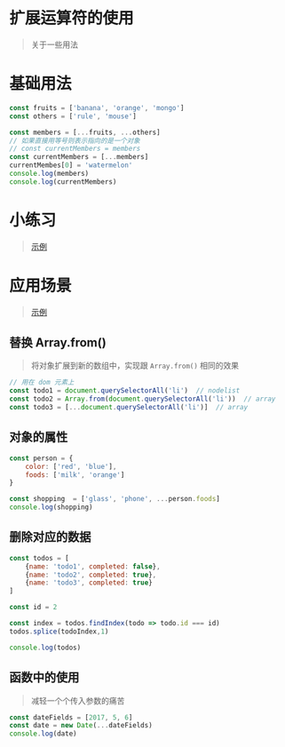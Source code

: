 # 扩展运算符的使用

> 关于一些用法

# 基础用法

```javascript
const fruits = ['banana', 'orange', 'mongo']
const others = ['rule', 'mouse']

const members = [...fruits, ...others]
// 如果直接用等号则表示指向的是一个对象
// const currentMembers = members
const currentMembers = [...members]
currentMembes[0] = 'watermelon'
console.log(members)
console.log(currentMembers)
```  

# 小练习

> [示例](http://js.jirengu.com/zibeh/6/edit)

# 应用场景

> [示例](http://js.jirengu.com/nirik/3/edit)

## 替换 Array.from()

> 将对象扩展到新的数组中，实现跟 `Array.from()` 相同的效果

```javascript
// 用在 dom 元素上
const todo1 = document.querySelectorAll('li')  // nodelist
const todo2 = Array.from(document.querySelectorAll('li'))  // array
const todo3 = [...document.querySelectorAll('li')]  // array
```

## 对象的属性

```javascript
const person = {
    color: ['red', 'blue'],
    foods: ['milk', 'orange']
}

const shopping  = ['glass', 'phone', ...person.foods]
console.log(shopping)
```

## 删除对应的数据

```javascript
const todos = [
    {name: 'todo1', completed: false},
    {name: 'todo2', completed: true},
    {name: 'todo3', completed: true}
]

const id = 2

const index = todos.findIndex(todo => todo.id === id)
todos.splice(todoIndex,1)

console.log(todos)
```


## 函数中的使用

> 减轻一个个传入参数的痛苦

```javascript
const dateFields = [2017, 5, 6]
const date = new Date(...dateFields)
console.log(date)
```